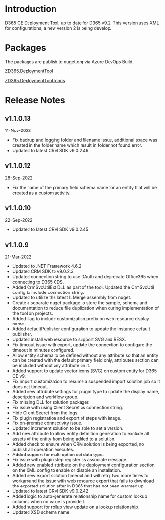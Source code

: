 # Introduction 
D365 CE Deployment Tool, up to date for D365 v9.2. This version uses XML for configurations, a new version 2 is being develop.

# Packages
The packages are publish to nuget.org via Azure DevOps Build.

[ZD365.DeploymentTool](https://www.nuget.org/packages/ZD365.DeploymentTool)

[ZD365.DeploymentTool.Icons](https://www.nuget.org/packages/ZD365.DeploymentTool.Icons)

# Release Notes
## v1.1.0.13
11-Nov-2022
- Fix backup and logging folder and filename issue, additional space was created in the folder name which result in folder not found error.
- Updated to latest CRM SDK v9.0.2.46

## v1.1.0.12
28-Sep-2022
- Fix the name of the primary field schema name for an entity that will be created as a custom activity.

## v1.1.0.10
22-Sep-2022
- Updated to latest CRM SDK v9.0.2.45

## v1.1.0.9
21-Mar-2022
- Updated to .NET Framework 4.6.2.
- Updated CRM SDK to v9.0.2.3
- Updated connection string to use OAuth and deprecate Office365 when connecting to D365 CDS.
- Added CrmSvcUtilExt DLL as part of the tool. Updated the CrmSvcUtil config to include connection string.
- Updated to utilize the latest ILMerge assembly from nuget.
- Create a separate nuget package to store the sample, schema and documentation to reduce file duplication when during implementation of the tool on projects.
- Added flag to include customization prefix on web resource display name.
- Added defaultPublisher configuration to update the instance default publisher.
- Updated install web resource to support SVG and RESX.
- Fix timeout issue with export, update the connection to configure the timeout in minutes configured.
- Allow entity schema to be defined without any attribute so that an entity can be created with the default primary field only, attributes section can be included without any attribute on it.
- Added support to update vector icons (SVG) on custom entity for D365 CE v9.
- Fix import customization to resume a suspended import solution job so it does not timeout.
- Added new attribute settings for plugin type to update the display name, description and workflow group.
- Fix missing DLL for solution packager.
- Fix issue with using Client Secret as connection string.
- Hide Client Secret from the logs.
- Fix plugin registration and export of steps with image.
- Fix on-premise connectivity issue.
- Updated increment solution to be able to set a version.
- Add new attribute to allow entity definition generation to exclude all assets of the entity from being added to a solution.
- Added check to ensure when CRM solution is being exported, no publish all operation executes.
- Added support for multi option set data type.
- Fix issue with plugin step register as associate message.
- Added new enabled attribute on the deployment configuration section on the XML config to enable or disable an installation.
- Added new export solution timeout and will retry two more times to workaround the issue with web resource export that fails to download the exported solution after in D365 that has not been warmed up.
- Updated to latest CRM SDK v9.0.2.42
- Added logic to auto-generate relationship name for custom lookup columns when no value is provided.
- Added support for rollup view update on a lookup relationship.
- Updated XSD schema name.